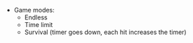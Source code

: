 - Game modes:
	- Endless
	- Time limit
	- Survival (timer goes down, each hit increases the timer) 

